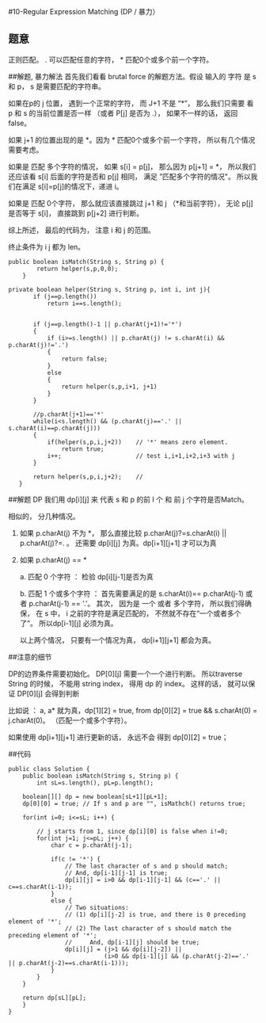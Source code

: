 #10-Regular Expression Matching (DP / 暴力）

## 题意
正则匹配。 . 可以匹配任意的字符， * 匹配0个或多个前一个字符。

##解题, 暴力解法
首先我们看看 brutal force 的解题方法。假设 输入的 字符 是 s 和 p， s 是需要匹配的字符串。

如果在p的 j 位置， 遇到一个正常的字符， 而 J+1 不是 “*”， 那么我们只需要 看 p 和 s 的当前位置是否一样 （或者 P[j] 是否为 .）， 如果不一样的话， 返回false。

如果 j+1 的位置出现的是 *。因为 * 匹配0个或多个前一个字符， 所以有几个情况需要考虑。

如果是 匹配 多个字符的情况， 如果 s[i] = p[j]， 那么因为 p[j+1] = *， 所以我们还应该看 s[i] 后面的字符是否和 p[j] 相同， 满足 ”匹配多个字符的情况"。 所以我们在满足 s[i]=p[j]的情况下，递进 i。

如果是 匹配 0个字符， 那么就应该直接跳过 j+1 和 j （*和当前字符）， 无论 p[j]是否等于 s[i]， 直接跳到 p[j+2] 进行判断。

综上所述， 最后的代码为， 注意 i 和 j 的范围。

终止条件为 i j 都为 len。 

```
public boolean isMatch(String s, String p) {
        return helper(s,p,0,0);
    }
    
private boolean helper(String s, String p, int i, int j){
       if (j==p.length())
           return i==s.length();
        
        
       if (j==p.length()-1 || p.charAt(j+1)!='*')
       {
           if (i>=s.length() || p.charAt(j) != s.charAt(i) && p.charAt(j)!='.')
           {
               return false;
           }
           else
           {
               return helper(s,p,i+1, j+1)             
           }
       }
        
       //p.charAt(j+1)=='*'
       while(i<s.length() && (p.charAt(j)=='.' || s.charAt(i)==p.charAt(j)))  
       {  
           if(helper(s,p,i,j+2))    // '*' means zero element.  
               return true;  
           i++;                     // test i,i+1,i+2,i+3 with j
       }
        
       return helper(s,p,i,j+2);    // 
   }
```

##解题 DP
我们用 dp[i][j] 来 代表 s 和 p 的前 I 个 和 前 j 个字符是否Match。

相似的， 分几种情况。

1. 如果 p.charAt(j) 不为 *， 那么直接比较 p.charAt(j)?=s.charAt(i) || p.charAt(j)?=. 。 还需要 dp[i][j] 为真。dp[i+1][j+1] 才可以为真
2. 如果 p.charAt(j) == *
		
	a. 匹配 0 个字符 ： 检验 dp[i][j-1]是否为真
	
	b. 匹配 1 个或多个字符 ： 首先需要满足的是 s.charAt(i)== p.charAt(j-1) 或者 p.charAt(j-1) == '.'。 其次， 因为是 一个 或者 多个字符， 所以我们得确保， 在 s 中， i 之前的字符是满足匹配的， 不然就不存在“一个或者多个了”。 所以dp[i-1][j] 必须为真。
	
	以上两个情况， 只要有一个情况为真， dp[i+1][j+1] 都会为真。
	
##注意的细节

DP的边界条件需要初始化。 DP[0][j] 需要一个一个进行判断。 所以traverse String 的时候， 不能用 string index， 得用 dp 的 index。 这样的话， 就可以保证 DP[0][j] 会得到判断

比如说 ： a, a* 就为真，dp[1][2] = true, from  dp[0][2] = true && s.charAt(0) = j.charAt(0)。 （匹配一个或多个字符）。

如果使用 dp[i+1][j+1] 进行更新的话， 永远不会 得到 dp[0][2] = true；

##代码
```
public class Solution {
    public boolean isMatch(String s, String p) {
        int sL=s.length(), pL=p.length();

    boolean[][] dp = new boolean[sL+1][pL+1];
    dp[0][0] = true; // If s and p are "", isMathch() returns true;

    for(int i=0; i<=sL; i++) {

        // j starts from 1, since dp[i][0] is false when i!=0;
        for(int j=1; j<=pL; j++) {
            char c = p.charAt(j-1);

            if(c != '*') {
                // The last character of s and p should match;
                // And, dp[i-1][j-1] is true;
                dp[i][j] = i>0 && dp[i-1][j-1] && (c=='.' || c==s.charAt(i-1));
            }
            else {
                // Two situations:
                // (1) dp[i][j-2] is true, and there is 0 preceding element of '*';
                // (2) The last character of s should match the preceding element of '*';
                //     And, dp[i-1][j] should be true;
                dp[i][j] = (j>1 && dp[i][j-2]) ||
                           (i>0 && dp[i-1][j] && (p.charAt(j-2)=='.' || p.charAt(j-2)==s.charAt(i-1)));
            }
        }
    }

    return dp[sL][pL];
    }
}
``` 
